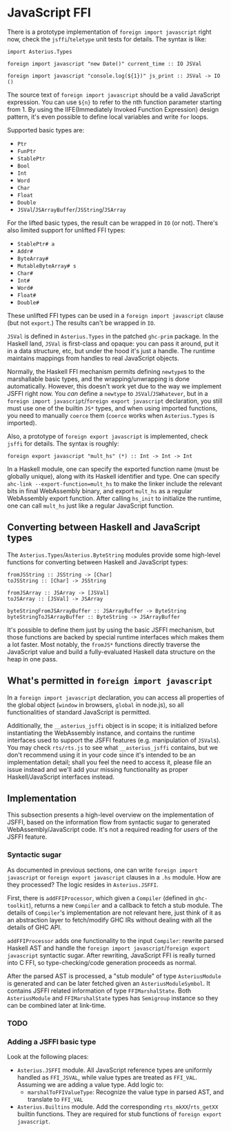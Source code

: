 # JavaScript FFI

There is a prototype implementation of `foreign import javascript` right now, check the `jsffi`/`teletype` unit tests for details. The syntax is like:

```
import Asterius.Types

foreign import javascript "new Date()" current_time :: IO JSVal

foreign import javascript "console.log(${1})" js_print :: JSVal -> IO ()
```

The source text of `foreign import javascript` should be a valid JavaScript expression. You can use `${n}` to refer to the nth function parameter starting from 1. By using the IIFE(Immediately Invoked Function Expression) design pattern, it's even possible to define local variables and write `for` loops.

Supported basic types are:

* `Ptr`
* `FunPtr`
* `StablePtr`
* `Bool`
* `Int`
* `Word`
* `Char`
* `Float`
* `Double`
* `JSVal`/`JSArrayBuffer`/`JSString`/`JSArray`

For the lifted basic types, the result can be wrapped in `IO` (or not). There's also limited support for unlifted FFI types:

* `StablePtr# a`
* `Addr#`
* `ByteArray#`
* `MutableByteArray# s`
* `Char#`
* `Int#`
* `Word#`
* `Float#`
* `Double#`

These unlifted FFI types can be used in a `foreign import javascript` clause (but not `export`.) The results can't be wrapped in `IO`.

`JSVal` is defined in `Asterius.Types` in the patched `ghc-prim` package. In the Haskell land, `JSVal` is first-class and opaque: you can pass it around, put it in a data structure, etc, but under the hood it's just a handle. The runtime maintains mappings from handles to real JavaScript objects.

Normally, the Haskell FFI mechanism permits defining `newtype`s to the marshallable basic types, and the wrapping/unwrapping is done automatically. However, this doesn't work yet due to the way we implement JSFFI right now. You *can* define a `newtype` to `JSVal`/`JSWhatever`, but in a `foreign import javascript`/`foreign export javascript` declaration, you still must use one of the builtin `JS*` types, and when using imported functions, you need to manually `coerce` them (`coerce` works when `Asterius.Types` is imported).

Also, a prototype of `foreign export javascript` is implemented, check `jsffi` for details. The syntax is roughly:

```
foreign export javascript "mult_hs" (*) :: Int -> Int -> Int
```

In a Haskell module, one can specify the exported function name (must be globally unique), along with its Haskell identifier and type. One can specify `ahc-link --export-function=mult_hs` to make the linker include the relevant bits in final WebAssembly binary, and export `mult_hs` as a regular WebAssembly export function. After calling `hs_init` to initialize the runtime, one can call `mult_hs` just like a regular JavaScript function.

## Converting between Haskell and JavaScript types

The `Asterius.Types`/`Asterius.ByteString` modules provide some high-level functions for converting between Haskell and JavaScript types:

```
fromJSString :: JSString -> [Char]
toJSString :: [Char] -> JSString

fromJSArray :: JSArray -> [JSVal]
toJSArray :: [JSVal] -> JSArray

byteStringFromJSArrayBuffer :: JSArrayBuffer -> ByteString
byteStringToJSArrayBuffer :: ByteString -> JSArrayBuffer
```

It's possible to define them just by using the basic JSFFI mechanism, but those functions are backed by special runtime interfaces which makes them a lot faster. Most notably, the `fromJS*` functions directly traverse the JavaScript value and build a fully-evaluated Haskell data structure on the heap in one pass.

## What's permitted in `foreign import javascript`

In a `foreign import javascript` declaration, you can access all properties of the global object (`window` in browsers, `global` in node.js), so all functionalities of standard JavaScript is permitted.

Additionally, the `__asterius_jsffi` object is in scope; it is initialized before instantiating the WebAssembly instance, and contains the runtime interfaces used to support the JSFFI features (e.g. manipulation of `JSVal`s). You may check `rts/rts.js` to see what `__asterius_jsffi` contains, but we don't recommend using it in your code since it's intended to be an implementation detail; shall you feel the need to access it, please file an issue instead and we'll add your missing functionality as proper Haskell/JavaScript interfaces instead.

## Implementation

This subsection presents a high-level overview on the implementation of JSFFI, based on the information flow from syntactic sugar to generated WebAssembly/JavaScript code. It's not a required reading for *users* of the JSFFI feature.

### Syntactic sugar

As documented in previous sections, one can write `foreign import javascript` or `foreign export javascript` clauses in a `.hs` module. How are they processed? The logic resides in `Asterius.JSFFI`.

First, there is `addFFIProcessor`, which given a `Compiler` (defined in `ghc-toolkit`), returns a new `Compiler` and a callback to fetch a stub module. The details of `Compiler`'s implementation are not relevant here, just think of it as an abstraction layer to fetch/modify GHC IRs without dealing with all the details of GHC API.

`addFFIProcessor` adds one functionality to the input `Compiler`: rewrite parsed Haskell AST and handle the `foreign import javascript`/`foreign export javascript` syntactic sugar. After rewriting, JavaScript FFI is really turned into C FFI, so type-checking/code generation proceeds as normal.

After the parsed AST is processed, a "stub module" of type `AsteriusModule` is generated and can be later fetched given an `AsteriusModuleSymbol`. It contains JSFFI related information of type `FFIMarshalState`. Both `AsteriusModule` and `FFIMarshalState` types has `Semigroup` instance so they can be combined later at link-time.

### TODO

### Adding a JSFFI basic type

Look at the following places:

* `Asterius.JSFFI` module. All JavaScript reference types are uniformly handled as `FFI_JSVAL`, while value types are treated as `FFI_VAL`. Assuming we are adding a value type. Add logic to:
    * `marshalToFFIValueType`: Recognize the value type in parsed AST, and translate to `FFI_VAL`
* `Asterius.Builtins` module. Add the corresponding `rts_mkXX`/`rts_getXX` builtin functions. They are required for stub functions of `foreign export javascript`.
